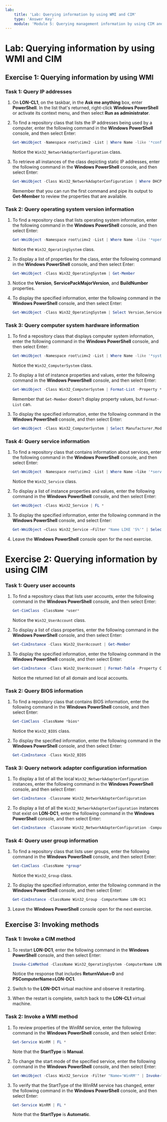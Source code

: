 ```yaml
---
lab:
    title: 'Lab: Querying information by using WMI and CIM'
    type: 'Answer Key'
    module: 'Module 5: Querying management information by using CIM and WMI'
---
```


# Lab: Querying information by using WMI and CIM

## Exercise 1: Querying information by using WMI

### Task 1: Query IP addresses

1. On **LON-CL1**, on the taskbar, in the **Ask me anything** box, enter **PowerShell**. In the list that's returned, right-click **Windows PowerShell** or activate its context menu, and then select **Run as administrator**.

1. To find a repository class that lists the IP addresses being used by a computer, enter the following command in the **Windows PowerShell** console, and then select Enter:

   ```powershell
   Get-WmiObject -Namespace root\cimv2 -List | Where Name -like '*configuration*' | Sort Name
   ```

   Notice the `Win32_NetworkAdapterConfiguration` class.

1. To retrieve all instances of the class depicting static IP addresses, enter the following command in the **Windows PowerShell** console, and then select Enter:

   ```powershell
   Get-WmiObject -Class Win32_NetworkAdapterConfiguration | Where DHCPEnabled -eq $False | Select IPAddress
   ```

   Remember that you can run the first command and pipe its output to **Get-Member** to review the properties that are available.

### Task 2: Query operating system version information

1. To find a repository class that lists operating system information, enter the following command in the **Windows PowerShell** console, and then select Enter:

   ```powershell
   Get-WmiObject -Namespace root\cimv2 -List | Where Name -like '*operating*' | Sort Name
   ```

   Notice the `Win32_OperatingSystem` class.

1. To display a list of properties for the class, enter the following command in the **Windows PowerShell** console, and then select Enter:

   ```powershell
   Get-WmiObject -Class Win32_OperatingSystem | Get-Member
   ```

1. Notice the **Version**, **ServicePackMajorVersion**, and **BuildNumber** properties.

1. To display the specified information, enter the following command in the **Windows PowerShell** console, and then select Enter:

   ```powershell
   Get-WmiObject -Class Win32_OperatingSystem | Select Version,ServicePackMajorVersion,BuildNumber
   ```

   

### Task 3: Query computer system hardware information

1. To find a repository class that displays computer system information, enter the following command in the **Windows PowerShell** console, and then select Enter:

    ```powershell
    Get-WmiObject -Namespace root\cimv2 -List | Where Name -like '*system*' | Sort Name 
    ```

    Notice the `Win32_ComputerSystem` class.

1. To display a list of instance properties and values, enter the following command in the **Windows PowerShell** console, and then select Enter:

   ```powershell
   Get-WmiObject -Class Win32_ComputerSystem | Format-List -Property *
   ```

   Remember that `Get-Member` doesn't display property values, but `Format-List` can.

1. To display the specified information, enter the following command in the **Windows PowerShell** console, and then select Enter:

   ```powershell
   Get-WmiObject -Class Win32_ComputerSystem | Select Manufacturer,Model,@{n='RAM';e={$PSItem.TotalPhysicalMemory}}
   ```


### Task 4: Query service information

1. To find a repository class that contains information about services, enter the following command in the **Windows PowerShell** console, and then select Enter:
    
    ```powershell
    Get-WmiObject -Namespace root\cimv2 -List | Where Name –like '*service*' | Sort Name
    ```
    
    Notice the `Win32_Service` class.
    
1. To display a list of instance properties and values, enter the following command in the **Windows PowerShell** console, and then select Enter:
   
   ```powershell
   Get-WmiObject -Class Win32_Service | FL *
   ```
   
1. To display the specified information, enter the following command in the **Windows PowerShell** console, and select Enter:
   
   ```powershell
   Get-WmiObject –Class Win32_Service –Filter "Name LIKE 'S%'" | Select Name,State,StartName
   ```
   
1. Leave the **Windows PowerShell** console open for the next exercise.

# Exercise 2: Querying information by using CIM

### Task 1: Query user accounts

1. To find a repository class that lists user accounts, enter the following command in the **Windows PowerShell** console, and then select Enter:
   
   ```powershell
   Get-CimClass -ClassName *user*
   ```
   
   Notice the `Win32_UserAccount` class.
   
1. To display a list of class properties, enter the following command in the **Windows PowerShell** console, and then select Enter:
   
   ```powershell
   Get-CimInstance -Class Win32_UserAccount | Get-Member
   ```
   
1. To display the specified information, enter the following command in the **Windows PowerShell** console, and then select Enter:
   
   ```powershell
   Get-CimInstance -Class Win32_UserAccount | Format-Table -Property Caption,Domain,SID,FullName,Name
   ```
   
   Notice the returned list of all domain and local accounts.

### Task 2: Query BIOS information

1. To find a repository class that contains BIOS information, enter the following command in the **Windows PowerShell** console, and then select Enter:

    ```powershell
    Get-CimClass -ClassName *bios*
    ```

    Notice the `Win32_BIOS` class.

1. To display the specified information, enter the following command in the **Windows PowerShell** console, and then select Enter:

    ```powershell
    Get-CimInstance -Class Win32_BIOS
    ```

    

### Task 3: Query network adapter configuration information

1. To display a list of all the local `Win32_NetworkAdapterConfiguration` instances, enter the following command in the **Windows PowerShell** console, and then select Enter:
   
   ```powershell
   Get-CimInstance -Classname Win32_NetworkAdapterConfiguration
   ```
   
1. To display a list of all the `Win32_NetworkAdapterConfiguration` instances that exist on **LON-DC1**, enter the following command in the **Windows PowerShell** console, and then select Enter:
   
   ```powershell
   Get-CimInstance -Classname Win32_NetworkAdapterConfiguration -ComputerName LON-DC1
   ```

### Task 4: Query user group information

1. To find a repository class that lists user groups, enter the following command in the **Windows PowerShell** console, and then select Enter:

    ```powershell
    Get-CimClass -ClassName *group*
    ```

    Notice the `Win32_Group` class.

1. To display the specified information, enter the following command in the **Windows PowerShell** console, and then select Enter:

    ```powershell
    Get-CimInstance -ClassName Win32_Group -ComputerName LON-DC1
    ```

1. Leave the **Windows PowerShell** console open for the next exercise.

## Exercise 3: Invoking methods

### Task 1: Invoke a CIM method

1. To restart **LON-DC1**, enter the following command in the **Windows PowerShell** console, and then select Enter:
   
    ```powershell
    Invoke-CimMethod -ClassName Win32_OperatingSystem -ComputerName LON-DC1 -MethodName Reboot
    ```
   Notice the response that includes **ReturnValue=0** and **PSComputerName=LON-DC1**.
1. Switch to the **LON-DC1** virtual machine and observe it restarting.
1. When the restart is complete, switch back to the **LON-CL1** virtual machine.

### Task 2: Invoke a WMI method

1. To review properties of the WinRM service, enter the following command in the **Windows PowerShell** console, and then select Enter:
    
    ```powershell
    Get-Service WinRM | FL *
    ```
    Note that the **StartType** is **Manual**.
1. To change the start mode of the specified service, enter the following command in the **Windows PowerShell** console, and then select Enter:
    
    ```powershell
    Get-WmiObject -Class Win32_Service -Filter "Name='WinRM'" | Invoke-WmiMethod -Name ChangeStartMode -Argument 'Automatic'
    ```
1. To verify that the StartType of the WinRM service has changed, enter the following command in the **Windows PowerShell** console, and then select Enter:
   
    ```powershell
    Get-Service WinRM | FL *
    ```

   Note that the **StartType** is **Automatic**.
